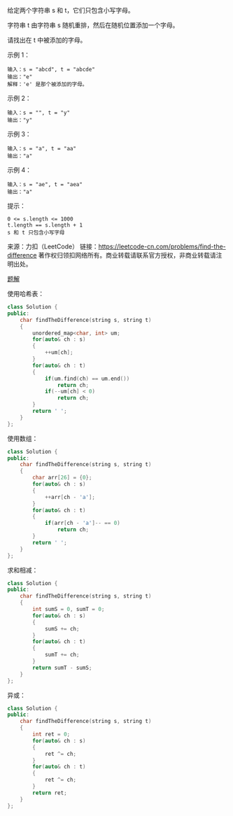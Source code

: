 给定两个字符串 s 和 t，它们只包含小写字母。

字符串 t 由字符串 s 随机重排，然后在随机位置添加一个字母。

请找出在 t 中被添加的字母。

 

示例 1：

```
输入：s = "abcd", t = "abcde"
输出："e"
解释：'e' 是那个被添加的字母。
```



示例 2：

```
输入：s = "", t = "y"
输出："y"
```

示例 3：

```
输入：s = "a", t = "aa"
输出："a"
```



示例 4：

```
输入：s = "ae", t = "aea"
输出："a"
```




提示：

```
0 <= s.length <= 1000
t.length == s.length + 1
s 和 t 只包含小写字母
```



来源：力扣（LeetCode）
链接：https://leetcode-cn.com/problems/find-the-difference
著作权归领扣网络所有。商业转载请联系官方授权，非商业转载请注明出处。

[题解](https://leetcode-cn.com/problems/find-the-difference/solution/zhao-bu-tong-by-leetcode-solution-mtqf/)

使用哈希表：

```cpp
class Solution {
public:
    char findTheDifference(string s, string t) 
    {
        unordered_map<char, int> um;
        for(auto& ch : s)
        {
            ++um[ch];
        }
        for(auto& ch : t)
        {
            if(um.find(ch) == um.end())
                return ch;
            if(--um[ch] < 0)
                return ch;
        }
        return ' ';
    }
};
```

使用数组：

```cpp
class Solution {
public:
    char findTheDifference(string s, string t) 
    {
        char arr[26] = {0};
        for(auto& ch : s)
        {
            ++arr[ch - 'a'];
        }
        for(auto& ch : t)
        {
            if(arr[ch - 'a']-- == 0)
                return ch; 
        }
        return ' ';
    }
};
```

求和相减：

```cpp
class Solution {
public:
    char findTheDifference(string s, string t) 
    {
        int sumS = 0, sumT = 0;
        for(auto& ch : s)
        {
            sumS += ch;
        }
        for(auto& ch : t)
        {
            sumT += ch;
        }
        return sumT - sumS;
    }
};
```

异或：

```cpp
class Solution {
public:
    char findTheDifference(string s, string t) 
    {
        int ret = 0;
        for(auto& ch : s)
        {
            ret ^= ch;
        }
        for(auto& ch : t)
        {
            ret ^= ch;
        }
        return ret;
    }
};
```

